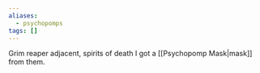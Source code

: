 ```yaml
---
aliases:
  - psychopomps
tags: []
---
```


Grim reaper adjacent, spirits of death
I got a [[Psychopomp Mask|mask]] from them.
